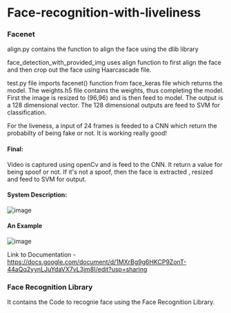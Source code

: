# Face-recognition-with-liveliness

### Facenet

align.py contains the function to align the face using the dlib library

face_detection_with_provided_img uses align function to first align the face and then crop out the face using Haarcascade file. 

test.py file imports facenet() function from face_keras file which returns the model. The weights.h5 file contains the weights, thus completing the model. First the image is resized to (96,96) and is then feed to model. The output is a 128 dimensional vector.
The 128 dimensional outputs are feed to SVM for classification.

For the liveness, a input of 24 frames is feeded to a CNN which return the probabilty of being fake or not. It is working really good!

#### Final:

Video is captured using openCv and is feed to the CNN. It return a value for being spoof or not. If it's not a spoof, then the face is extracted , resized and feed to SVM for output.

#### System Description:

![image](https://user-images.githubusercontent.com/62425457/102617694-9b694c80-415f-11eb-8cf1-8e5f9de1a3e2.png)

#### An Example

![image](https://user-images.githubusercontent.com/62425457/102618011-0dda2c80-4160-11eb-88f1-8c59cd413ad9.png)

Link to Documentation - https://docs.google.com/document/d/1MXrBg9g6HKCP9ZonT-44aQq2yynLJuYdaVX7vL3jm8I/edit?usp=sharing

### Face Recognition Library

It contains the Code to recognie face using the Face Recognition Library. 


